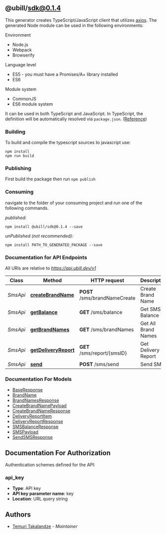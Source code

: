 ## @ubill/sdk@0.1.4

This generator creates TypeScript/JavaScript client that utilizes [axios](https://github.com/axios/axios). The generated Node module can be used in the following environments:

Environment
* Node.js
* Webpack
* Browserify

Language level
* ES5 - you must have a Promises/A+ library installed
* ES6

Module system
* CommonJS
* ES6 module system

It can be used in both TypeScript and JavaScript. In TypeScript, the definition will be automatically resolved via `package.json`. ([Reference](https://www.typescriptlang.org/docs/handbook/declaration-files/consumption.html))

### Building

To build and compile the typescript sources to javascript use:
```
npm install
npm run build
```

### Publishing

First build the package then run `npm publish`

### Consuming

navigate to the folder of your consuming project and run one of the following commands.

_published:_

```
npm install @ubill/sdk@0.1.4 --save
```

_unPublished (not recommended):_

```
npm install PATH_TO_GENERATED_PACKAGE --save
```

### Documentation for API Endpoints

All URIs are relative to *https://api.ubill.dev/v1*

Class | Method | HTTP request | Description
------------ | ------------- | ------------- | -------------
*SmsApi* | [**createBrandName**](docs/SmsApi.md#createbrandname) | **POST** /sms/brandNameCreate | Create Brand Name
*SmsApi* | [**getBalance**](docs/SmsApi.md#getbalance) | **GET** /sms/balance | Get SMS Balance
*SmsApi* | [**getBrandNames**](docs/SmsApi.md#getbrandnames) | **GET** /sms/brandNames | Get All Brand Names
*SmsApi* | [**getDeliveryReport**](docs/SmsApi.md#getdeliveryreport) | **GET** /sms/report/{smsID} | Get Delivery Report
*SmsApi* | [**send**](docs/SmsApi.md#send) | **POST** /sms/send | Send SMS


### Documentation For Models

 - [BaseResponse](docs/BaseResponse.md)
 - [BrandName](docs/BrandName.md)
 - [BrandNamesResponse](docs/BrandNamesResponse.md)
 - [CreateBrandNamePayload](docs/CreateBrandNamePayload.md)
 - [CreateBrandNameResponse](docs/CreateBrandNameResponse.md)
 - [DeliveryReportItem](docs/DeliveryReportItem.md)
 - [DeliveryReportResponse](docs/DeliveryReportResponse.md)
 - [SMSBalanceResponse](docs/SMSBalanceResponse.md)
 - [SMSPayload](docs/SMSPayload.md)
 - [SendSMSResponse](docs/SendSMSResponse.md)


<a id="documentation-for-authorization"></a>
## Documentation For Authorization


Authentication schemes defined for the API:
<a id="api_key"></a>
### api_key

- **Type**: API key
- **API key parameter name**: key
- **Location**: URL query string


## Authors

- [Temuri Takalandze](https://www.abgeo.dev) - *Maintainer*
